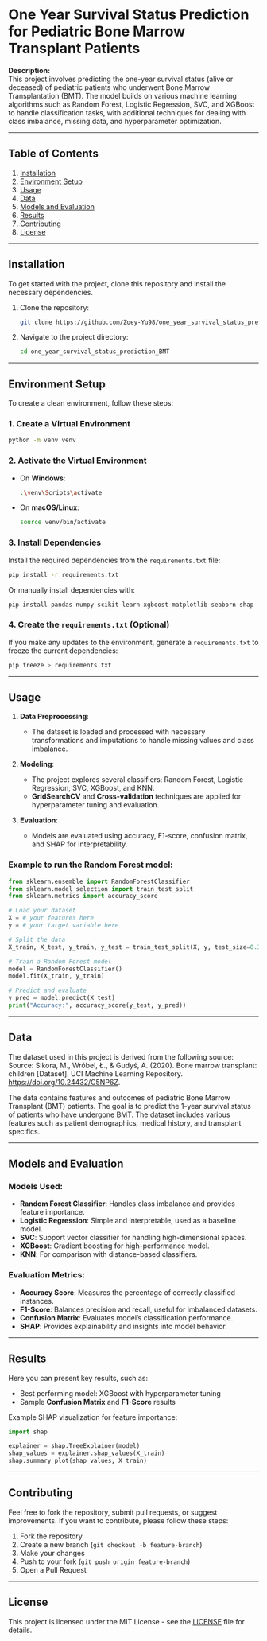 # One Year Survival Status Prediction for Pediatric Bone Marrow Transplant Patients

**Description:**  
This project involves predicting the one-year survival status (alive or deceased) of pediatric patients who underwent Bone Marrow Transplantation (BMT). The model builds on various machine learning algorithms such as Random Forest, Logistic Regression, SVC, and XGBoost to handle classification tasks, with additional techniques for dealing with class imbalance, missing data, and hyperparameter optimization.

---

## **Table of Contents**
1. [Installation](#installation)
2. [Environment Setup](#environment-setup)
3. [Usage](#usage)
4. [Data](#data)
5. [Models and Evaluation](#models-and-evaluation)
6. [Results](#results)
7. [Contributing](#contributing)
8. [License](#license)

---

## **Installation**

To get started with the project, clone this repository and install the necessary dependencies.

1. Clone the repository:
   ```bash
   git clone https://github.com/Zoey-Yu98/one_year_survival_status_prediction_BMT.git
   ```
2. Navigate to the project directory:
   ```bash
   cd one_year_survival_status_prediction_BMT
   ```
   
---

## **Environment Setup**

To create a clean environment, follow these steps:

### 1. **Create a Virtual Environment**
```bash
python -m venv venv
```

### 2. **Activate the Virtual Environment**
- On **Windows**:
  ```bash
  .\venv\Scripts\activate
  ```
- On **macOS/Linux**:
  ```bash
  source venv/bin/activate
  ```

### 3. **Install Dependencies**
Install the required dependencies from the `requirements.txt` file:
```bash
pip install -r requirements.txt
```

Or manually install dependencies with:
```bash
pip install pandas numpy scikit-learn xgboost matplotlib seaborn shap
```

### 4. **Create the `requirements.txt` (Optional)**
If you make any updates to the environment, generate a `requirements.txt` to freeze the current dependencies:
```bash
pip freeze > requirements.txt
```

---

## **Usage**

1. **Data Preprocessing**:  
   - The dataset is loaded and processed with necessary transformations and imputations to handle missing values and class imbalance.
   
2. **Modeling**:  
   - The project explores several classifiers: Random Forest, Logistic Regression, SVC, XGBoost, and KNN.
   - **GridSearchCV** and **Cross-validation** techniques are applied for hyperparameter tuning and evaluation.

3. **Evaluation**:  
   - Models are evaluated using accuracy, F1-score, confusion matrix, and SHAP for interpretability.

### Example to run the Random Forest model:
```python
from sklearn.ensemble import RandomForestClassifier
from sklearn.model_selection import train_test_split
from sklearn.metrics import accuracy_score

# Load your dataset
X = # your features here
y = # your target variable here

# Split the data
X_train, X_test, y_train, y_test = train_test_split(X, y, test_size=0.3)

# Train a Random Forest model
model = RandomForestClassifier()
model.fit(X_train, y_train)

# Predict and evaluate
y_pred = model.predict(X_test)
print("Accuracy:", accuracy_score(y_test, y_pred))
```

---

## **Data**

The dataset used in this project is derived from the following source:
Source: Sikora, M., Wróbel, Ł., & Gudyś, A. (2020). Bone marrow transplant: children [Dataset]. UCI Machine Learning Repository. https://doi.org/10.24432/C5NP6Z.

The data contains features and outcomes of pediatric Bone Marrow Transplant (BMT) patients. The goal is to predict the 1-year survival status of patients who have undergone BMT. The dataset includes various features such as patient demographics, medical history, and transplant specifics.

---

## **Models and Evaluation**

### **Models Used:**
- **Random Forest Classifier**: Handles class imbalance and provides feature importance.
- **Logistic Regression**: Simple and interpretable, used as a baseline model.
- **SVC**: Support vector classifier for handling high-dimensional spaces.
- **XGBoost**: Gradient boosting for high-performance model.
- **KNN**: For comparison with distance-based classifiers.

### **Evaluation Metrics:**
- **Accuracy Score**: Measures the percentage of correctly classified instances.
- **F1-Score**: Balances precision and recall, useful for imbalanced datasets.
- **Confusion Matrix**: Evaluates model’s classification performance.
- **SHAP**: Provides explainability and insights into model behavior.

---

## **Results**

Here you can present key results, such as:

- Best performing model: XGBoost with hyperparameter tuning
- Sample **Confusion Matrix** and **F1-Score** results

Example SHAP visualization for feature importance:
```python
import shap

explainer = shap.TreeExplainer(model)
shap_values = explainer.shap_values(X_train)
shap.summary_plot(shap_values, X_train)
```

---

## **Contributing**

Feel free to fork the repository, submit pull requests, or suggest improvements. If you want to contribute, please follow these steps:
1. Fork the repository
2. Create a new branch (`git checkout -b feature-branch`)
3. Make your changes
4. Push to your fork (`git push origin feature-branch`)
5. Open a Pull Request

---

## **License**

This project is licensed under the MIT License - see the [LICENSE](LICENSE) file for details.
